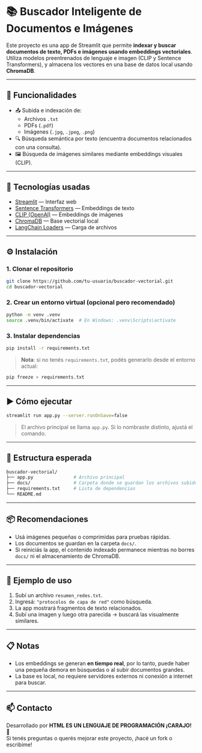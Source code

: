 # 📚 Buscador Inteligente de Documentos e Imágenes

Este proyecto es una app de Streamlit que permite **indexar y buscar documentos de texto, PDFs e imágenes usando embeddings vectoriales**. Utiliza modelos preentrenados de lenguaje e imagen (CLIP y Sentence Transformers), y almacena los vectores en una base de datos local usando **ChromaDB**.

---

## 🚀 Funcionalidades

- 📤 Subida e indexación de:
  - Archivos `.txt`
  - PDFs (`.pdf`)
  - Imágenes (`.jpg`, `.jpeg`, `.png`)
- 🔍 Búsqueda semántica por texto (encuentra documentos relacionados con una consulta).
- 🖼️ Búsqueda de imágenes similares mediante embeddings visuales (CLIP).

---

## 🧰 Tecnologías usadas

- [Streamlit](https://streamlit.io/) — Interfaz web
- [Sentence Transformers](https://www.sbert.net/) — Embeddings de texto
- [CLIP (OpenAI)](https://huggingface.co/openai/clip-vit-base-patch32) — Embeddings de imágenes
- [ChromaDB](https://docs.trychroma.com/) — Base vectorial local
- [LangChain Loaders](https://python.langchain.com/) — Carga de archivos

---

## ⚙️ Instalación

### 1. Clonar el repositorio

```bash
git clone https://github.com/tu-usuario/buscador-vectorial.git
cd buscador-vectorial
```

### 2. Crear un entorno virtual (opcional pero recomendado)

```bash
python -m venv .venv
source .venv/bin/activate  # En Windows: .venv\Scripts\activate
```

### 3. Instalar dependencias

```bash
pip install -r requirements.txt
```

> **Nota**: si no tenés `requirements.txt`, podés generarlo desde el entorno actual:

```bash
pip freeze > requirements.txt
```

---

## ▶️ Cómo ejecutar

```bash
streamlit run app.py --server.runOnSave=false
```

> El archivo principal se llama `app.py`. Si lo nombraste distinto, ajustá el comando.

---

## 📂 Estructura esperada

```bash
buscador-vectorial/
├── app.py               # Archivo principal
├── docs/                # Carpeta donde se guardan los archivos subidos
├── requirements.txt     # Lista de dependencias
└── README.md
```

---

## 📦 Recomendaciones

- Usá imágenes pequeñas o comprimidas para pruebas rápidas.
- Los documentos se guardan en la carpeta `docs/`.
- Si reiniciás la app, el contenido indexado permanece mientras no borres `docs/` ni el almacenamiento de ChromaDB.

---

## 🧪 Ejemplo de uso

1. Subí un archivo `resumen_redes.txt`.
2. Ingresá: `"protocolos de capa de red"` como búsqueda.
3. La app mostrará fragmentos de texto relacionados.
4. Subí una imagen y luego otra parecida → buscará las visualmente similares.

---

## 📋 Notas

- Los embeddings se generan **en tiempo real**, por lo tanto, puede haber una pequeña demora en búsquedas o al subir documentos grandes.
- La base es local, no requiere servidores externos ni conexión a internet para buscar.

---

## 📫 Contacto

Desarrollado por **HTML ES UN LENGUAJE DE PROGRAMACIÓN ¡CARAJO!** 🧠  
Si tenés preguntas o querés mejorar este proyecto, ¡hacé un fork o escribime!

